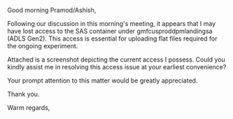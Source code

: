 Good morning Pramod/Ashish,

Following our discussion in this morning's meeting, it appears that I may have lost access to the SAS container under gmfcusproddpmlandingsa (ADLS Gen2). This access is essential for uploading flat files required for the ongoing experiment.

Attached is a screenshot depicting the current access I possess. Could you kindly assist me in resolving this access issue at your earliest convenience?

Your prompt attention to this matter would be greatly appreciated.

Thank you.

Warm regards,
